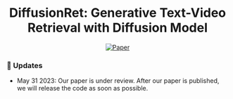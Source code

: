 <div align="center">
  
# DiffusionRet: Generative Text-Video Retrieval with Diffusion Model
  
[![Paper](http://img.shields.io/badge/Paper-arxiv.2303.09867-FF6B6B.svg)](https://arxiv.org/abs/2303.09867)
</div>

### 📣 Updates
* May 31 2023: Our paper is under review. After our paper is published, we will release the code as soon as possible.
